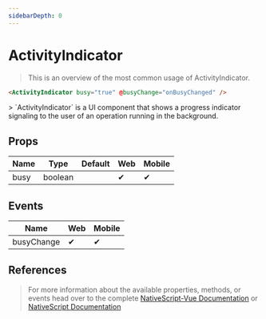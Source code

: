 ```yaml
---
sidebarDepth: 0
---
```

# ActivityIndicator

> This is an overview of the most common usage of ActivityIndicator.

<DocExampleBox codeBox="https://codesandbox.io/s/l52zmow45q">

```html
<ActivityIndicator busy="true" @busyChange="onBusyChanged" />
```

<ActivityIndicatorDoc />
</DocExampleBox>
> `ActivityIndicator` is a UI component that shows a progress indicator signaling to the user of an operation running in the background.

## Props

| Name | Type    | Default | Web | Mobile |
| ---- | ------- | ------- | --- | ------ |
| busy | boolean |         | ✔   | ✔      |


## Events

| Name       | Web | Mobile |
| ---------- | --- | ------ |
| busyChange | ✔   | ✔      |

## References

> For more information about the available properties, methods, or events head over to the complete [NativeScript-Vue Documentation](https://nativescript-vue.org/en/docs/elements/components/activity-indicator/)
> or [NativeScript Documentation](https://docs.nativescript.org/api-reference/classes/_ui_activity_indicator_.activityindicator)
